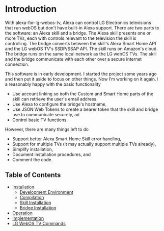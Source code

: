 # Introduction

With alexa-for-lg-webos-tv, Alexa can control LG Electronics televisions that run webOS but don't have built-in Alexa support. There are two parts to the software: an Alexa skill and a bridge. The Alexa skill presents one or more TVs, each with controls relevant to the television the skill is controlling. The bridge converts between the skill's Alexa Smart Home API and the LG webOS TV's SSDP/SSAP API. The skill runs on Amazon's cloud. The bridge runs on the same local network as the LG webOS TVs. The skill and the bridge communicate with each other over a secure internet connection.

This software is in early development. I started the project some years ago and then put it aside to focus on other things. Now I'm working on it again. I a reasonably happy with the basic functionality

- Use account linking so both the Custom and Smart Home parts of the skill can retrieve the user's email address.
- Use Alexa to configure the bridge's hostname,
- Use JSON Web Tokens to create a bearer token that the skill and bridge use to communicate securely, ad
- Control basic TV functions.

However, there are many things left to do

- Support better Alexa Smart Home Skill error handling,
- Support for multiple TVs (it may actually support multiple TVs already),
- Simplify installation,
- Document installation procedures, and
- Comment the code.

## Table of Contents

- [Installation](./doc/installation.md#installation)
  - [Development Environment](./doc/installation.md#development-environment)
  - [Compilation](./doc/installation.md#compilation)
  - [Skill Installation](./doc/installation.md#skill-installation)
  - [Bridge Installation](./doc/installation.md#bridge-installation)
- [Operation](./doc/operation.md#operation)
- [Implementation](./doc/implementation.md#implementation)
- [LG WebOS TV Commands](./doc/lg-webos-tv-commands.md#lg-webos-tv-commands)
